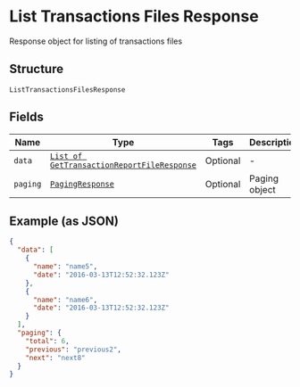 
# List Transactions Files Response

Response object for listing of transactions files

## Structure

`ListTransactionsFilesResponse`

## Fields

| Name | Type | Tags | Description |
|  --- | --- | --- | --- |
| `data` | [`List of GetTransactionReportFileResponse`](../../doc/models/get-transaction-report-file-response.md) | Optional | - |
| `paging` | [`PagingResponse`](../../doc/models/paging-response.md) | Optional | Paging object |

## Example (as JSON)

```json
{
  "data": [
    {
      "name": "name5",
      "date": "2016-03-13T12:52:32.123Z"
    },
    {
      "name": "name6",
      "date": "2016-03-13T12:52:32.123Z"
    }
  ],
  "paging": {
    "total": 6,
    "previous": "previous2",
    "next": "next8"
  }
}
```

